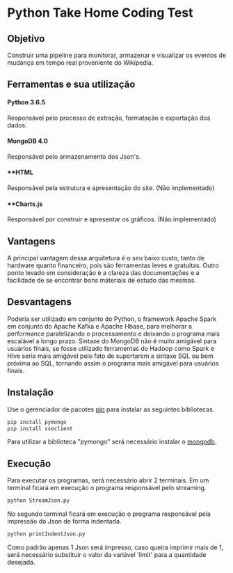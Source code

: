 # Python Take Home Coding Test

## Objetivo
Construir uma pipeline para monitorar, armazenar e visualizar os eventos de mudança em tempo real proveniente do Wikipedia.

## Ferramentas e sua utilização
#### Python 3.6.5
Responsável pelo processo de extração, formatação e exportação dos dados.

#### MongoDB 4.0
Responsável pelo armazenamento dos Json's.

#### **HTML
Responsável pela estrutura e apresentação do site. (Não implementado)

#### **Charts.js
Responsável por construir e apresentar os gráficos. (Não implementado)

## Vantagens
A principal vantagem dessa arquitetura é o seu baixo custo, tanto de hardware quanto financeiro, pois são ferramentas leves e gratuitas. Outro ponto levado em consideração é a clareza das documentações e a facilidade de se encontrar bons materiais de estudo das mesmas.

## Desvantagens
Poderia ser utilizado em conjunto do Python, o framework Apache Spark em conjunto do Apache Kafka e Apache Hbase, para melhorar a performance paralelizando o processamento e deixando o programa mais escalável a longo prazo. Sintaxe do MongoDB não é muito amigável para usuários finais, se fosse utilizado ferramentas do Hadoop como Spark e Hive seria mais amigável pelo fato de suportarem a sintaxe SQL ou bem próxima ao SQL, tornando assim o programa mais amigável para usuários finais.

## Instalação

Use o gerenciador de pacotes [pip](https://pip.pypa.io/en/stable/) para instalar as seguintes bibliotecas.

```bash
pip install pymongo
pip install sseclient
```
Para utilizar a biblioteca "pymongo" será necessário instalar o [mongodb](https://www.mongodb.com/download-center).
## Execução 
Para executar os programas, será necessário abrir 2 terminais. Em um terminal ficará em execução o programa responsável pelo streaming.
```bash
python StreamJson.py
```
No segundo terminal ficará em execução o programa responsável pela impressão do Json de forma indentada.

```bash
python printIndentJson.py
```
Como padrão apenas 1 Json será impresso, caso queira imprimir mais de 1, será necessário substituir o valor da variável 'limit' para a quantidade desejada.
